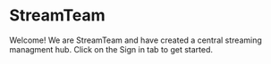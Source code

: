 # StreamTeam
Welcome! We are StreamTeam and have created a central streaming managment hub. Click on the Sign in tab to get started.
